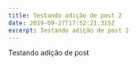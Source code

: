 ```yaml
---
title: Testando adição de post 2
date: 2019-09-27T17:52:21.315Z
excerpt: Testando adição de post 2
---
```

Testando adição de post
